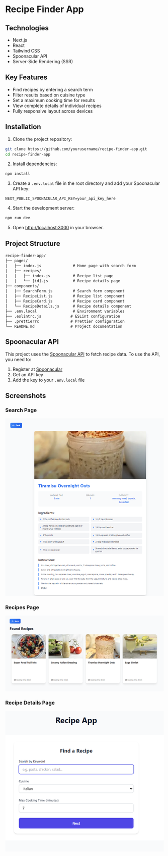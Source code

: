 # Recipe Finder App


## Technologies

- Next.js
- React
- Tailwind CSS
- Spoonacular API
- Server-Side Rendering (SSR)


## Key Features

- Find recipes by entering a search term
- Filter results based on cuisine type
- Set a maximum cooking time for results
- View complete details of individual recipes
- Fully responsive layout across devices


## Installation

1. Clone the project repository:

```bash
git clone https://github.com/yourusername/recipe-finder-app.git
cd recipe-finder-app
```

2. Install dependencies:

```bash
npm install
```

3. Create a `.env.local` file in the root directory and add your Spoonacular API key:

```
NEXT_PUBLIC_SPOONACULAR_API_KEY=your_api_key_here
```

4. Start the development server:

```bash
npm run dev
```

5. Open [http://localhost:3000](http://localhost:3000) in your browser.

## Project Structure

```
recipe-finder-app/
├── pages/
│   ├── index.js              # Home page with search form
│   ├── recipes/
│   │   ├── index.js          # Recipe list page
│   │   └── [id].js           # Recipe details page
├── components/
│   ├── SearchForm.js         # Search form component
│   ├── RecipeList.js         # Recipe list component
│   ├── RecipeCard.js         # Recipe card component
│   └── RecipeDetails.js      # Recipe details component
├── .env.local                # Environment variables
├── .eslintrc.js             # ESLint configuration
├── .prettierrc              # Prettier configuration
└── README.md                # Project documentation
```

## Spoonacular API

This project uses the [Spoonacular API](https://spoonacular.com/food-api) to fetch recipe data. To use the API, you need
to:

1. Register at [Spoonacular](https://spoonacular.com/food-api/console#Dashboard)
2. Get an API key
3. Add the key to your `.env.local` file

## Screenshots

### Search Page

![Search Page](screenshots/search-page.png)

### Recipes Page

![Recipes Page](screenshots/recipes-page.png)

### Recipe Details Page

![Recipe Details Page](screenshots/recipe-details.png)
